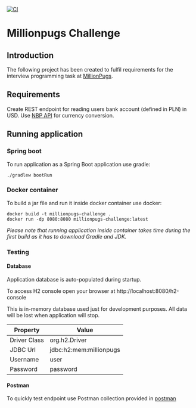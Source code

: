 [![CI](https://github.com/Bartosz-D3V/millionpugs-challenge/actions/workflows/build.yml/badge.svg)](https://github.com/Bartosz-D3V/millionpugs-challenge/actions/workflows/build.yml)

# Millionpugs Challenge

## Introduction
The following project has been created to fulfil requirements for the interview programming task at [MillionPugs](https://www.millionpugs.com/).

## Requirements
Create REST endpoint for reading users bank account (defined in PLN) in USD. Use [NBP API](http://api.nbp.pl/) for currency conversion.

## Running application

### Spring boot
To run application as a Spring Boot application use gradle:
```shell
./gradlew bootRun
```

### Docker container
To build a jar file and run it inside docker container use docker:
```shell
docker build -t millionpugs-challenge .
docker run -dp 8080:8080 millionpugs-challenge:latest
```

_Please note that running application inside container takes time during the first build as it has to download Gradle and JDK._

### Testing

#### Database
Application database is auto-populated during startup.

To access H2 console open your browser at http://localhost:8080/h2-console

This is in-memory database used just for development purposes. All data will be lost when application will stop.

| Property     | Value                   |
|--------------|-------------------------|
| Driver Class | org.h2.Driver           |
| JDBC Url     | jdbc:h2:mem:millionpugs |
| Username     | user                    |
| Password     | password                |

#### Postman
To quickly test endpoint use Postman collection provided in [postman](https://github.com/Bartosz-D3V/millionpugs-challenge/tree/master/postman)